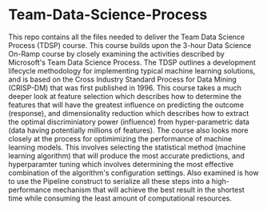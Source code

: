# Team-Data-Science-Process
This repo contains all the files needed to deliver the Team Data Science Process (TDSP) course. This course builds upon the 3-hour Data Science On-Ramp course by closely examining the activities described by Microsoft's Team Data Science Process. The TDSP outlines a development lifecycle methodology for implementing typical machine learning solutions, and is based on the Cross Industry Standard Process for Data Mining (CRISP-DM) that was first published in 1996. This course takes a much deeper look at feature selection which describes how to determine the features that will have the greatest influence on predicting the outcome (response), and dimensionality reduction which describes how to extract the optimal discriminiatory power (influence) from hyper-parametric data (data having potentially millions of features). The course also looks more closely at the process for optimimizing the performance of machine learning models. This involves selecting the statistical method (machine learning algorithm) that will produce the most accurate predictions, and hyperparamter tuning which involves determining the most effective combination of the algorithm's configuration settings. Also examined is how to use the Pipeline construct to serialize all these steps into a high-performance mechanism that will achieve the best result in the shortest time while consuming the least amount of computational resources.
